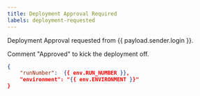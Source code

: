 ```yaml
---
title: Deployment Approval Required
labels: deployment-requested
---
```


Deployment Approval requested from {{ payload.sender.login }}.

Comment "Approved" to kick the deployment off.

```json target_payload
{
    "runNumber":  {{ env.RUN_NUMBER }},
    "environment": "{{ env.ENVIRONMENT }}"
}
```
